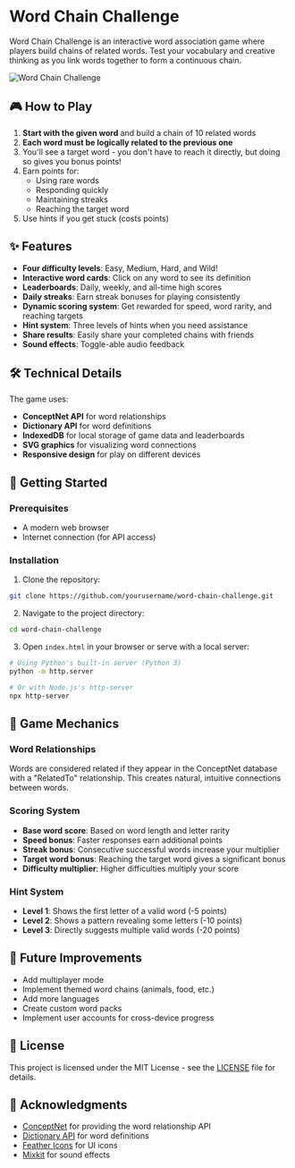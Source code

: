 # Word Chain Challenge

Word Chain Challenge is an interactive word association game where players build chains of related words. Test your vocabulary and creative thinking as you link words together to form a continuous chain.

![Word Chain Challenge](https://via.placeholder.com/800x400)

## 🎮 How to Play

1. **Start with the given word** and build a chain of 10 related words
2. **Each word must be logically related to the previous one**
3. You'll see a target word - you don't have to reach it directly, but doing so gives you bonus points!
4. Earn points for:
   - Using rare words
   - Responding quickly
   - Maintaining streaks
   - Reaching the target word
5. Use hints if you get stuck (costs points)

## ✨ Features

- **Four difficulty levels**: Easy, Medium, Hard, and Wild!
- **Interactive word cards**: Click on any word to see its definition
- **Leaderboards**: Daily, weekly, and all-time high scores
- **Daily streaks**: Earn streak bonuses for playing consistently
- **Dynamic scoring system**: Get rewarded for speed, word rarity, and reaching targets
- **Hint system**: Three levels of hints when you need assistance
- **Share results**: Easily share your completed chains with friends
- **Sound effects**: Toggle-able audio feedback

## 🛠️ Technical Details

The game uses:
- **ConceptNet API** for word relationships
- **Dictionary API** for word definitions
- **IndexedDB** for local storage of game data and leaderboards
- **SVG graphics** for visualizing word connections
- **Responsive design** for play on different devices

## 🚀 Getting Started

### Prerequisites
- A modern web browser
- Internet connection (for API access)

### Installation

1. Clone the repository:
```bash
git clone https://github.com/yourusername/word-chain-challenge.git
```

2. Navigate to the project directory:
```bash
cd word-chain-challenge
```

3. Open `index.html` in your browser or serve with a local server:
```bash
# Using Python's built-in server (Python 3)
python -m http.server

# Or with Node.js's http-server
npx http-server
```

## 🧠 Game Mechanics

### Word Relationships
Words are considered related if they appear in the ConceptNet database with a "RelatedTo" relationship. This creates natural, intuitive connections between words.

### Scoring System
- **Base word score**: Based on word length and letter rarity
- **Speed bonus**: Faster responses earn additional points
- **Streak bonus**: Consecutive successful words increase your multiplier
- **Target word bonus**: Reaching the target word gives a significant bonus
- **Difficulty multiplier**: Higher difficulties multiply your score

### Hint System
- **Level 1**: Shows the first letter of a valid word (-5 points)
- **Level 2**: Shows a pattern revealing some letters (-10 points)
- **Level 3**: Directly suggests multiple valid words (-20 points)

## 🧪 Future Improvements

- Add multiplayer mode
- Implement themed word chains (animals, food, etc.)
- Add more languages
- Create custom word packs
- Implement user accounts for cross-device progress

## 📜 License

This project is licensed under the MIT License - see the [LICENSE](LICENSE) file for details.

## 🙏 Acknowledgments

- [ConceptNet](https://conceptnet.io/) for providing the word relationship API
- [Dictionary API](https://dictionaryapi.dev/) for word definitions
- [Feather Icons](https://feathericons.com/) for UI icons
- [Mixkit](https://mixkit.co/) for sound effects
